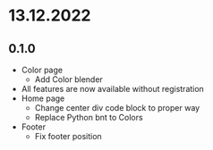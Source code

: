 # 13.12.2022

## 0.1.0

- Color page
  - Add Color blender
- All features are now available without registration
- Home page
  - Change center div code block to proper way
  - Replace Python bnt to Colors
- Footer
  - Fix footer position
